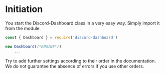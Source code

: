 # Initiation

You start the Discord-Dashboard class in a very easy way. Simply import it from the module.

```js
const { Dashboard } = require('discord-dashboard')

new Dashboard(/*ENGINE*/)
    ...
```

<Badge type="tip" text="RELEVANT" /> Try to add further settings according to their order in the documentation. We do not guarantee the absence of errors if you use other orders.
